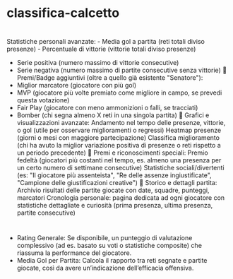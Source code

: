 # classifica-calcetto
# 
# 
Statistiche personali avanzate:
    - Media gol a partita (reti totali diviso presenze)
    - Percentuale di vittorie (vittorie totali diviso presenze)
- Serie positiva (numero massimo di vittorie consecutive)
- Serie negativa (numero massimo di partite consecutive senza vittorie)
📌 Premi/Badge aggiuntivi (oltre a quello già esistente "Senatore"):
- Miglior marcatore (giocatore con più gol)
- MVP (giocatore più volte premiato come migliore in campo, se prevedi questa votazione)
- Fair Play (giocatore con meno ammonizioni o falli, se tracciati)
- Bomber (chi segna almeno X reti in una singola partita)
📌 Grafici e visualizzazioni avanzate:
Andamento nel tempo delle presenze, vittorie, o gol (utile per osservare miglioramenti o regressi)
Heatmap presenze (giorni o mesi con maggiore partecipazione)
Classifica miglioramento (chi ha avuto la miglior variazione positiva di presenze o reti rispetto a un periodo precedente)
📌 Premi e riconoscimenti speciali:
Premio fedeltà (giocatori più costanti nel tempo, es. almeno una presenza per un certo numero di settimane consecutive)
Statistiche sociali/divertenti (es: "Il giocatore più assenteista", "Re delle assenze ingiustificate", "Campione delle giustificazioni creative")
📌 Storico e dettagli partita:
Archivio risultati delle partite giocate con date, squadre, punteggi, marcatori
Cronologia personale: pagina dedicata ad ogni giocatore con statistiche dettagliate e curiosità (prima presenza, ultima presenza, partite consecutive)
# 
- Rating Generale: Se disponibile, un punteggio di valutazione complessivo (ad es. basato su voti o statistiche composite) che riassuma la performance del giocatore.
- Media Gol per Partita: Calcola il rapporto tra reti segnate e partite giocate, così da avere un’indicazione dell’efficacia offensiva.
# 
# 
# 
# 
# 

